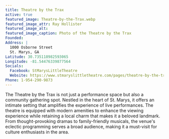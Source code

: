 ```yaml
---
title: Theatre by the Trax
active: true
featured_image: Theatre-by-the-Trax.webp
featured_image_attr: Ray Hollister
featured_image_alt:
featured_image_caption: Photo of the Theatre by the Trax
Founded: 
Address: |
  1000 Osborne Street
  St. Marys, GA
Latitude: 30.735118982593065
Longitude: -81.54476339877564
Socials:
  Facebook: StMarysLittleTheatre
  Website: https://www.stmaryslittletheatre.com/pages/theatre-by-the-trax-events
Phone: 1-954-290-9873
---
```

The Theatre by the Trax is not just a performance space but also a community gathering spot. Nestled in the heart of St. Marys, it offers an intimate setting that amplifies the experience of live performances. The theatre is equipped with modern amenities to enhance the viewing experience while retaining a local charm that makes it a beloved landmark. From thought-provoking dramas to family-friendly musicals, the venue's eclectic programming serves a broad audience, making it a must-visit for culture enthusiasts in the area.